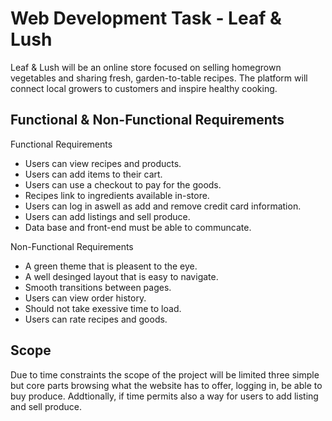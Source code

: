 # Web Development Task - Leaf & Lush
Leaf & Lush will be an online store focused on selling homegrown vegetables and sharing fresh, garden-to-table recipes. The platform will connect local growers to customers and inspire healthy cooking.
## Functional & Non-Functional Requirements
Functional Requirements
- Users can view recipes and products.
- Users can add items to their cart.
- Users can use a checkout to pay for the goods.
- Recipes link to ingredients available in-store.
- Users can log in aswell as add and remove credit card information.
- Users can add listings and sell produce.
- Data base and front-end must be able to communcate.

Non-Functional Requirements
- A green theme that is pleasent to the eye.
- A well desinged layout that is easy to navigate.
- Smooth transitions between pages.
- Users can view order history.
- Should not take exessive time to load.
- Users can rate recipes and goods. 
## Scope
Due to time constraints the scope of the project will be limited three simple but core parts browsing what the website has to offer, logging in, be able to buy produce. Addtionally, if time permits also a way for users to add listing and sell produce.